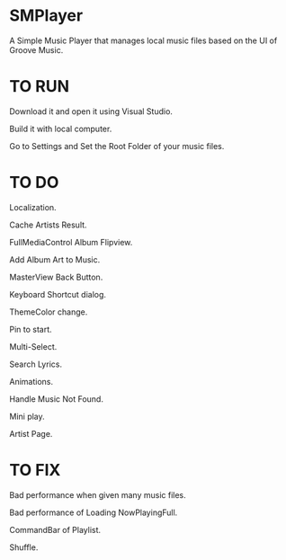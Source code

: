 # SMPlayer
A Simple Music Player that manages local music files based on the UI of Groove Music.

# TO RUN
Download it and open it using Visual Studio.

Build it with local computer.

Go to Settings and Set the Root Folder of your music files.

# TO DO

Localization.

Cache Artists Result.

FullMediaControl Album Flipview.

Add Album Art to Music.

MasterView Back Button.

Keyboard Shortcut dialog.

ThemeColor change.

Pin to start.

Multi-Select.

Search Lyrics.

Animations.

Handle Music Not Found.

Mini play.

Artist Page.

# TO FIX

Bad performance when given many music files.

Bad performance of Loading NowPlayingFull.

CommandBar of Playlist.

Shuffle.